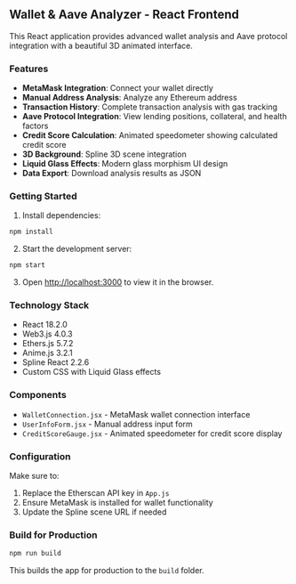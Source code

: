 ## Wallet & Aave Analyzer - React Frontend

This React application provides advanced wallet analysis and Aave protocol integration with a beautiful 3D animated interface.

### Features

- **MetaMask Integration**: Connect your wallet directly
- **Manual Address Analysis**: Analyze any Ethereum address
- **Transaction History**: Complete transaction analysis with gas tracking
- **Aave Protocol Integration**: View lending positions, collateral, and health factors
- **Credit Score Calculation**: Animated speedometer showing calculated credit score
- **3D Background**: Spline 3D scene integration
- **Liquid Glass Effects**: Modern glass morphism UI design
- **Data Export**: Download analysis results as JSON

### Getting Started

1. Install dependencies:
```bash
npm install
```

2. Start the development server:
```bash
npm start
```

3. Open [http://localhost:3000](http://localhost:3000) to view it in the browser.

### Technology Stack

- React 18.2.0
- Web3.js 4.0.3
- Ethers.js 5.7.2
- Anime.js 3.2.1
- Spline React 2.2.6
- Custom CSS with Liquid Glass effects

### Components

- `WalletConnection.jsx` - MetaMask wallet connection interface
- `UserInfoForm.jsx` - Manual address input form
- `CreditScoreGauge.jsx` - Animated speedometer for credit score display

### Configuration

Make sure to:
1. Replace the Etherscan API key in `App.js`
2. Ensure MetaMask is installed for wallet functionality
3. Update the Spline scene URL if needed

### Build for Production

```bash
npm run build
```

This builds the app for production to the `build` folder.
